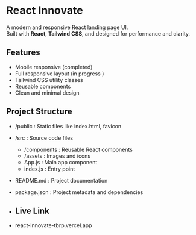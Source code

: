 # React Innovate

A modern and responsive React landing page UI.  
Built with **React**, **Tailwind CSS**, and designed for performance and clarity.

## Features

- Mobile responsive (completed)
- Full responsive layout (in progress )
- Tailwind CSS utility classes
- Reusable components
- Clean and minimal design

## Project Structure

- /public : Static files like index.html, favicon
- /src : Source code files
  - /components : Reusable React components
  - /assets : Images and icons
  - App.js : Main app component
  - index.js : Entry point
- README.md : Project documentation
- package.json : Project metadata and dependencies

- ## Live Link
- react-innovate-tbrp.vercel.app

